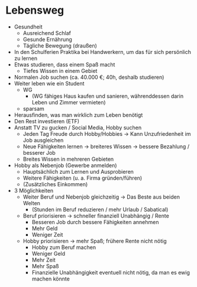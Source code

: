 # Lebensweg

- Gesundheit
    + Ausreichend Schlaf
    + Gesunde Ernährung
    + Tägliche Bewegung (draußen)
- In den Schulferien Praktika bei Handwerkern, um das für sich persönlich zu lernen
- Etwas studieren, dass einem Spaß macht
    + Tiefes Wissen in einem Gebiet
- Normalen Job suchen (ca. 40.000 €; 40h, deshalb studieren)
- Weiter leben wie ein Student 
    + WG
        * (WG fähiges Haus kaufen und sanieren, währenddessen darin Leben und Zimmer vermieten)
    + sparsam
- Herausfinden, was man wirklich zum Leben benötigt
- Den Rest investieren (ETF)
- Anstatt TV zu gucken / Social Media, Hobby suchen
    + Jeden Tag Freude durch Hobby/Hobbies -> Kann Unzufriedenheit im Job ausgleichen
    + Neue Fähigkeiten lernen -> breiteres Wissen -> bessere Bezahlung / besserer Job
    + Breites Wissen in mehreren Gebieten
- Hobby als Nebenjob (Gewerbe anmelden)
    + Hauptsächlich zum Lernen und Ausprobieren
    + Weitere Fähigkeiten (u. a. Firma gründen/führen)
    + (Zusätzliches Einkommen)
- 3 Möglichkeiten
    + Weiter Beruf und Nebenjob gleichzeitig -> Das Beste aus beiden Welten
        * (Stunden im Beruf reduzieren / mehr Urlaub / Sabatical)
    + Beruf priorisieren -> schneller finanziell Unabhängig / Rente
        * Besseren Job durch bessere Fähigkeiten annehmen
        * Mehr Geld
        * Weniger Zeit
    + Hobby priorisieren -> mehr Spaß; frühere Rente nicht nötig
        * Hobby zum Beruf machen
        * Weniger Geld
        * Mehr Zeit
        * Mehr Spaß
        * Finanzielle Unabhängigkeit eventuell nicht nötig, da man es ewig machen könnte 
